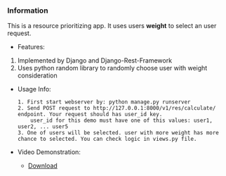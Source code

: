 ### Information

This is a resource prioritizing app. It uses users **weight** to select an user request.

- Features:

1. Implemented by Django and Django-Rest-Framework
2. Uses python random library to randomly choose user with weight consideration


- Usage Info:
    ```
    1. First start webserver by: python manage.py runserver
    2. Send POST request to http://127.0.0.1:8000/v1/res/calculate/ endpoint. Your request should has user_id key.
        user_id for this demo must have one of this values: user1, user2, ... user5
    3. One of users will be selected. user with more weight has more chance to selected. You can check logic in views.py file.
    ```

- Video Demonstration:
    * [Download](https://m-gh.info/danaxa.mp4)
